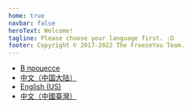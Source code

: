 ```yaml
---
home: true
navbar: false
heroText: Welcome!
tagline: Please choose your language first. :D
footer: Copyright © 2017-2022 The FreezeYou Team.
---
```

* [В процессе](/ru-RU/)
* [中文（中国大陆）](/zh-CN/)
* [English (US)](/en-US/)
* [中文（中國臺灣）](/zh-TW/)

